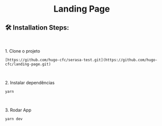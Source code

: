 <h1 align="center" id="title">Landing Page</h1>

<h2>🛠️ Installation Steps:</h2>

<br/>

<p>1. Clone o projeto</p>

```
[https://github.com/hugo-cfc/serasa-test.git](https://github.com/hugo-cfc/landing-page.git)
```

<br/>

<p>2. Instalar dependências</p>

```
yarn
```

<br/>

<p>3. Rodar App</p>

```
yarn dev
```
